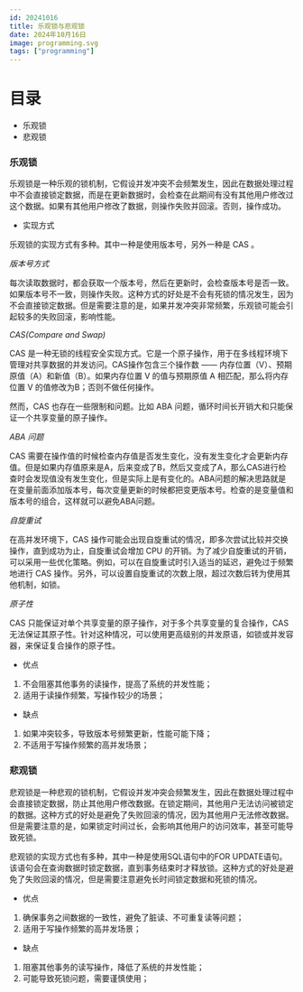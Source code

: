 ```yaml
---
id: 20241016
title: 乐观锁与悲观锁
date: 2024年10月16日
image: programming.svg
tags: ["programming"]
---
```



# 目录

- 乐观锁
- 悲观锁


### 乐观锁

乐观锁是一种乐观的锁机制，它假设并发冲突不会频繁发生，因此在数据处理过程中不会直接锁定数据，而是在更新数据时，会检查在此期间有没有其他用户修改过这个数据。如果有其他用户修改了数据，则操作失败并回滚。否则，操作成功。

- 实现方式

乐观锁的实现方式有多种。其中一种是使用版本号，另外一种是 CAS 。

*版本号方式*

每次读取数据时，都会获取一个版本号，然后在更新时，会检查版本号是否一致。如果版本号不一致，则操作失败。这种方式的好处是不会有死锁的情况发生，因为不会直接锁定数据。但是需要注意的是，如果并发冲突非常频繁，乐观锁可能会引起较多的失败回滚，影响性能。

*CAS(Compare and Swap)*

CAS 是一种无锁的线程安全实现方式。它是一个原子操作，用于在多线程环境下管理对共享数据的并发访问。CAS操作包含三个操作数 —— 内存位置（V）、预期原值（A）和新值（B）。如果内存位置 V 的值与预期原值 A 相匹配，那么将内存位置 V 的值修改为B；否则不做任何操作。

然而，CAS 也存在一些限制和问题。比如 ABA 问题，循环时间长开销大和只能保证一个共享变量的原子操作。

*ABA 问题*

CAS 需要在操作值的时候检查内存值是否发生变化，没有发生变化才会更新内存值。但是如果内存值原来是A，后来变成了B，然后又变成了A，那么CAS进行检查时会发现值没有发生变化，但是实际上是有变化的。ABA问题的解决思路就是在变量前面添加版本号，每次变量更新的时候都把变更版本号。检查的是变量值和版本号的组合，这样就可以避免ABA问题。


*自旋重试*

在高并发环境下，CAS 操作可能会出现自旋重试的情况，即多次尝试比较并交换操作，直到成功为止，自旋重试会增加 CPU 的开销。为了减少自旋重试的开销，可以采用一些优化策略。例如，可以在自旋重试时引入适当的延迟，避免过于频繁地进行 CAS 操作。另外，可以设置自旋重试的次数上限，超过次数后转为使用其他机制，如锁。


*原子性*

CAS 只能保证对单个共享变量的原子操作，对于多个共享变量的复合操作，CAS 无法保证其原子性。针对这种情况，可以使用更高级别的并发原语，如锁或并发容器，来保证复合操作的原子性。


- 优点

1. 不会阻塞其他事务的读操作，提高了系统的并发性能；
2. 适用于读操作频繁，写操作较少的场景；


- 缺点

1. 如果冲突较多，导致版本号频繁更新，性能可能下降；
2. 不适用于写操作频繁的高并发场景；


### 悲观锁

悲观锁是一种悲观的锁机制，它假设并发冲突会频繁发生，因此在数据处理过程中会直接锁定数据，防止其他用户修改数据。在锁定期间，其他用户无法访问被锁定的数据。这种方式的好处是避免了失败回滚的情况，因为其他用户无法修改数据。但是需要注意的是，如果锁定时间过长，会影响其他用户的访问效率，甚至可能导致死锁。

悲观锁的实现方式也有多种，其中一种是使用SQL语句中的FOR UPDATE语句。该语句会在查询数据时锁定数据，直到事务结束时才释放锁。这种方式的好处是避免了失败回滚的情况，但是需要注意避免长时间锁定数据和死锁的情况。

- 优点

1. 确保事务之间数据的一致性，避免了脏读、不可重复读等问题；
2. 适用于写操作频繁的高并发场景；


- 缺点

1. 阻塞其他事务的读写操作，降低了系统的并发性能；
2. 可能导致死锁问题，需要谨慎使用；
